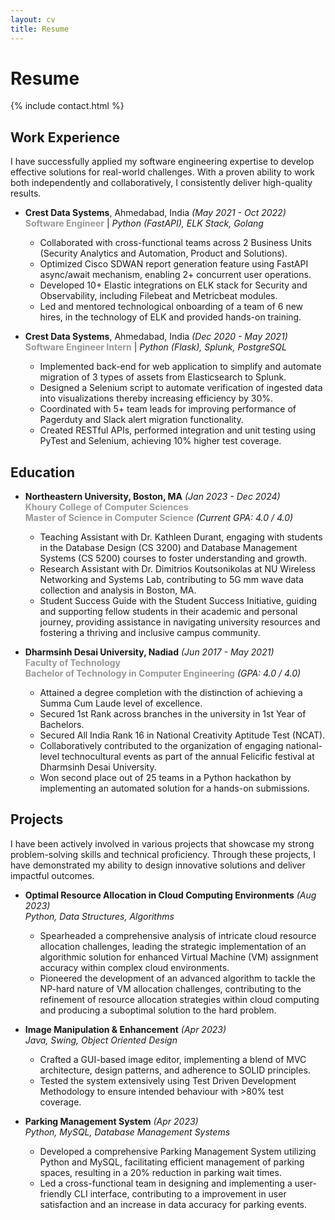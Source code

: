 ```yaml
---
layout: cv
title: Resume
---
```


# Resume

{% include contact.html %}

## Work Experience

I have successfully applied my software engineering expertise to develop effective solutions for real-world challenges. With a proven ability to work both independently and collaboratively, I consistently deliver high-quality results.

- **Crest Data Systems**, Ahmedabad, India *(May 2021 - Oct 2022)* <br>
  <span style="font-weight: bold; color: #999;">Software Engineer</span> | *Python (FastAPI), ELK Stack, Golang*
  - Collaborated with cross-functional teams across 2 Business Units (Security Analytics and Automation, Product and Solutions).
  - Optimized Cisco SDWAN report generation feature using FastAPI async/await mechanism, enabling 2+ concurrent user operations.
  - Developed 10+ Elastic integrations on ELK stack for Security and Observability, including Filebeat and Metricbeat modules.
  - Led and mentored technological onboarding of a team of 6 new hires, in the technology of ELK and provided hands-on training.

- **Crest Data Systems**, Ahmedabad, India *(Dec 2020 - May 2021)* <br>
  <span style="font-weight: bold; color: #999;">Software Engineer Intern</span> | *Python (Flask), Splunk, PostgreSQL*
  - Implemented back-end for web application to simplify and automate migration of 3 types of assets from Elasticsearch to Splunk.
  - Designed a Selenium script to automate verification of ingested data into visualizations thereby increasing efficiency by 30%.
  - Coordinated with 5+ team leads for improving performance of Pagerduty and Slack alert migration functionality.
  - Created RESTful APIs, performed integration and unit testing using PyTest and Selenium, achieving 10% higher test coverage.

## Education

- **Northeastern University, Boston, MA** *(Jan 2023 - Dec 2024)* <br>
  <span style="font-weight: bold; color: #999;">Khoury College of Computer Sciences</span> <br>
  <span style="font-weight: bold; color: #999;">Master of Science in Computer Science</span> *(Current GPA: 4.0 / 4.0)*
  - Teaching Assistant with Dr. Kathleen Durant, engaging with students in the Database Design (CS 3200) and Database Management Systems (CS 5200) courses to foster understanding and growth.
  - Research Assistant with Dr. Dimitrios Koutsonikolas at NU Wireless Networking and Systems Lab, contributing to 5G mm wave data collection and analysis in Boston, MA.
  - Student Success Guide with the Student Success Initiative, guiding and supporting fellow students in their academic and personal journey, providing assistance in navigating university resources and fostering a thriving and inclusive campus community.

- **Dharmsinh Desai University, Nadiad** *(Jun 2017 - May 2021)* <br>
  <span style="font-weight: bold; color: #999;">Faculty of Technology</span> <br>
  <span style="font-weight: bold; color: #999;">Bachelor of Technology in Computer Engineering</span> *(GPA: 4.0 / 4.0)*
  - Attained a degree completion with the distinction of achieving a Summa Cum Laude level of excellence.
  - Secured 1st Rank across branches in the university in 1st Year of Bachelors.
  - Secured All India Rank 16 in National Creativity Aptitude Test (NCAT).
  - Collaboratively contributed to the organization of engaging national-level technocultural events as part of the annual Felicific festival at Dharmsinh Desai University.
  - Won second place out of 25 teams in a Python hackathon by implementing an automated solution for a hands-on submissions.


## Projects

I have been actively involved in various projects that showcase my strong problem-solving skills and technical proficiency. Through these projects, I have demonstrated my ability to design innovative solutions and deliver impactful outcomes.

- **Optimal Resource Allocation in Cloud Computing Environments** *(Aug 2023)*<br>
  *Python, Data Structures, Algorithms*
  - Spearheaded a comprehensive analysis of intricate cloud resource allocation challenges, leading the strategic implementation of an algorithmic solution for enhanced Virtual Machine (VM) assignment accuracy within complex cloud environments.
  - Pioneered the development of an advanced algorithm to tackle the NP-hard nature of VM allocation challenges, contributing to the refinement of resource allocation strategies within cloud computing and producing a suboptimal solution to the hard problem.

- **Image Manipulation & Enhancement** *(Apr 2023)*<br>
  *Java, Swing, Object Oriented Design*
  - Crafted a GUI-based image editor, implementing a blend of MVC architecture, design patterns, and adherence to SOLID principles.
  - Tested the system extensively using Test Driven Development Methodology to ensure intended behaviour with >80% test coverage.

- **Parking Management System** *(Apr 2023)*<br>
  *Python, MySQL, Database Management Systems*
  - Developed a comprehensive Parking Management System utilizing Python and MySQL, facilitating efficient management of parking spaces, resulting in a 20% reduction in parking wait times.
  - Led a cross-functional team in designing and implementing a user-friendly CLI interface, contributing to a improvement in user satisfaction and an increase in data accuracy for parking events.

